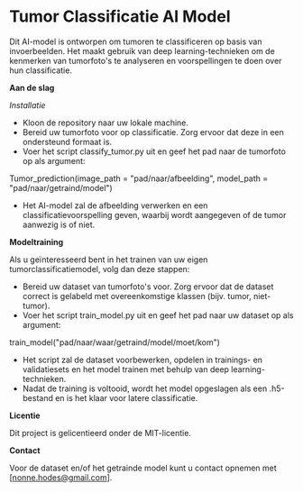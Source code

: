 # Tumor Classificatie AI Model

Dit AI-model is ontworpen om tumoren te classificeren op basis van invoerbeelden. Het maakt gebruik van deep learning-technieken om de kenmerken van tumorfoto's te analyseren en voorspellingen te doen over hun classificatie.

__Aan de slag__

_Installatie_

- Kloon de repository naar uw lokale machine.
- Bereid uw tumorfoto voor op classificatie. Zorg ervoor dat deze in een ondersteund formaat is. 
- Voer het script classify_tumor.py uit en geef het pad naar de tumorfoto op als argument:

Tumor_prediction(image_path = "pad/naar/afbeelding", model_path = "pad/naar/getraind/model")

- Het AI-model zal de afbeelding verwerken en een classificatievoorspelling geven, waarbij wordt aangegeven of de tumor aanwezig is of niet.


__Modeltraining__ 

Als u geïnteresseerd bent in het trainen van uw eigen tumorclassificatiemodel, volg dan deze stappen:
- Bereid uw dataset van tumorfoto's voor. Zorg ervoor dat de dataset correct is gelabeld met overeenkomstige klassen (bijv. tumor, niet-tumor).
- Voer het script train_model.py uit en geef het pad naar uw dataset op als argument:

train_model("pad/naar/waar/getraind/model/moet/kom")

- Het script zal de dataset voorbewerken, opdelen in trainings- en validatiesets en het model trainen met behulp van deep learning-technieken.
- Nadat de training is voltooid, wordt het model opgeslagen als een .h5-bestand en is het klaar voor latere classificatie.

__Licentie__

Dit project is gelicentieerd onder de MIT-licentie.

__Contact__

Voor de dataset en/of het getrainde model kunt u contact opnemen met [nonne.hodes@gmail.com].
